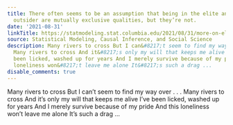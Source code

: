 ```yaml
---
title: There often seems to be an assumption that being in the elite and being an
  outsider are mutually exclusive qualities, but they’re not.
date: '2021-08-31'
linkTitle: https://statmodeling.stat.columbia.edu/2021/08/31/more-on-elites-and-outsiders/
source: Statistical Modeling, Causal Inference, and Social Science
description: Many rivers to cross But I can&#8217;t seem to find my way over . . .
  Many rivers to cross And it&#8217;s only my will that keeps me alive I&#8217;ve
  been licked, washed up for years And I merely survive because of my pride And this
  loneliness won&#8217;t leave me alone It&#8217;s such a drag ...
disable_comments: true
---
```

Many rivers to cross But I can&#8217;t seem to find my way over . . . Many rivers to cross And it&#8217;s only my will that keeps me alive I&#8217;ve been licked, washed up for years And I merely survive because of my pride And this loneliness won&#8217;t leave me alone It&#8217;s such a drag ...